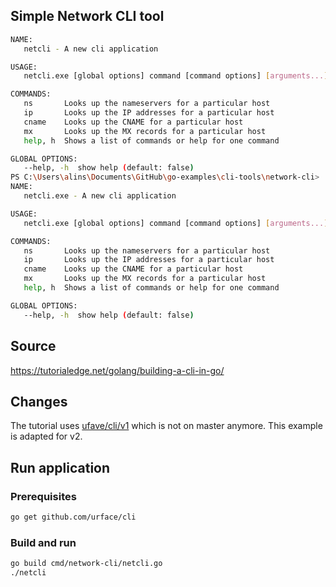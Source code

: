 ## Simple Network CLI tool


```bash
NAME:
   netcli - A new cli application

USAGE:
   netcli.exe [global options] command [command options] [arguments...]

COMMANDS:
   ns       Looks up the nameservers for a particular host
   ip       Looks up the IP addresses for a particular host
   cname    Looks up the CNAME for a particular host
   mx       Looks up the MX records for a particular host
   help, h  Shows a list of commands or help for one command

GLOBAL OPTIONS:
   --help, -h  show help (default: false)
PS C:\Users\alins\Documents\GitHub\go-examples\cli-tools\network-cli> .\netcli.exe
NAME:
   netcli.exe - A new cli application

USAGE:
   netcli.exe [global options] command [command options] [arguments...]

COMMANDS:
   ns       Looks up the nameservers for a particular host
   ip       Looks up the IP addresses for a particular host
   cname    Looks up the CNAME for a particular host
   mx       Looks up the MX records for a particular host
   help, h  Shows a list of commands or help for one command

GLOBAL OPTIONS:
   --help, -h  show help (default: false)
```

## Source
https://tutorialedge.net/golang/building-a-cli-in-go/

## Changes
The tutorial uses [ufave/cli/v1](https://github.com/urfave/cli/blob/master/docs/v1/manual.md) which is not on master anymore.
This example is adapted for v2.

## Run application
### Prerequisites
```bash
go get github.com/urface/cli
```

### Build and run
```bash
go build cmd/network-cli/netcli.go
./netcli
```